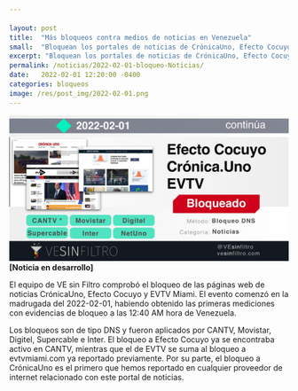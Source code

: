 ```yaml
---

layout: post
title:  "Más bloqueos contra medios de noticias en Venezuela"
small:  "Bloquean los portales de noticias de CrónicaUno, Efecto Cocuyo y EVTV en tres ISPs"
excerpt: "Bloquean los portales de noticias de CrónicaUno, Efecto Cocuyo y EVTV en Movistar, Digitel e Inter"
permalink: /noticias/2022-02-01-bloqueo-Noticias/
date:   2022-02-01 12:20:00 -0400
categories: bloqueos
image: /res/post_img/2022-02-01.png
---
```

![](/res/post_img/2022-02-01.png)
**[Noticia en desarrollo]**

El equipo de VE sin Filtro comprobó el bloqueo de las páginas web de noticias CrónicaUno, Efecto Cocuyo y EVTV Miami. El evento comenzó en la madrugada del 2022-02-01, habiendo obtenido las primeras mediciones con evidencias de bloqueo a las 12:40 AM hora de Venezuela.

Los bloqueos son de tipo DNS y fueron aplicados por CANTV, Movistar, Digitel, Supercable e Inter. El bloqueo a Efecto Cocuyo ya se encontraba activo en CANTV, mientras que el de EVTV se suma al bloqueo a evtvmiami.com ya reportado previamente. Por su parte, el bloqueo a CrónicaUno es el primero que hemos reportado en cualquier proveedor de internet relacionado con este portal de noticias.
